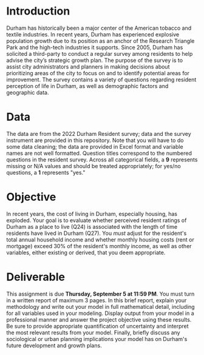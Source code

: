 # Introduction

Durham has historically been a major center of the American tobacco and textile industries. In recent years, Durham has experienced explosive population growth due to its position as an anchor of the Research Triangle Park and the high-tech industries it supports. Since 2005, Durham has solicited a third-party to conduct a regular survey among residents to help advise the city’s strategic growth plan. The purpose of the survey is to assist city administrators and planners in making decisions about prioritizing areas of the city to focus on and to identify potential areas for improvement. The survey contains a variety of questions regarding resident perception of life in Durham, as well as demographic factors and geographic data.

# Data

The data are from the 2022 Durham Resident survey; data and the survey instrument are provided in this repository. Note that you will have to do some data cleaning; the data are provided in Excel format and variable names are not well formatted. Question titles correspond to the numbered questions in the resident survey. Across all categorical fields, a **9** represents missing or N/A values and should be treated appropriately; for yes/no questions, a **1** represents "yes."

# Objective

In recent years, the cost of living in Durham, especially housing, has exploded. Your goal is to evaluate whether perceived resident ratings of Durham as a place to live (Q24) is associated with the length of time residents have lived in Durham (Q27). You *must* adjust for the resident's total annual household income and whether monthly housing costs (rent or mortgage) exceed 30% of the resident's monthly income, as well as other variables, either existing or derived, that you deem appropriate. 

# Deliverable

This assignment is due **Thursday, September 5 at 11:59 PM**. You must turn in a written report of maximum 3 pages. In this brief report, explain your methodology and write out your model in full mathematical detail, including for all variables used in your modeling. Display output from your model in a professional manner and answer the project objective using these results. Be sure to provide appropriate quantification of uncertainty and interpret the most relevant results from your model. Finally, briefly discuss any sociological or urban planning implications your model has on Durham's future development and growth plans.
